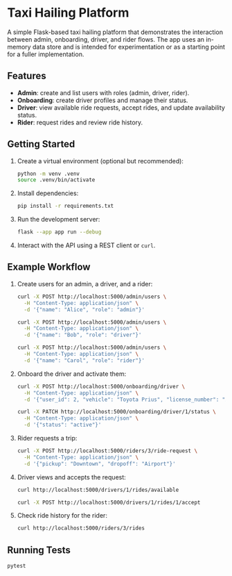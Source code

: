 # Taxi Hailing Platform

A simple Flask-based taxi hailing platform that demonstrates the interaction between admin, onboarding, driver, and rider flows. The app uses an in-memory data store and is intended for experimentation or as a starting point for a fuller implementation.

## Features

- **Admin**: create and list users with roles (admin, driver, rider).
- **Onboarding**: create driver profiles and manage their status.
- **Driver**: view available ride requests, accept rides, and update availability status.
- **Rider**: request rides and review ride history.

## Getting Started

1. Create a virtual environment (optional but recommended):

   ```bash
   python -m venv .venv
   source .venv/bin/activate
   ```

2. Install dependencies:

   ```bash
   pip install -r requirements.txt
   ```

3. Run the development server:

   ```bash
   flask --app app run --debug
   ```

4. Interact with the API using a REST client or `curl`.

## Example Workflow

1. Create users for an admin, a driver, and a rider:

   ```bash
   curl -X POST http://localhost:5000/admin/users \
     -H "Content-Type: application/json" \
     -d '{"name": "Alice", "role": "admin"}'

   curl -X POST http://localhost:5000/admin/users \
     -H "Content-Type: application/json" \
     -d '{"name": "Bob", "role": "driver"}'

   curl -X POST http://localhost:5000/admin/users \
     -H "Content-Type: application/json" \
     -d '{"name": "Carol", "role": "rider"}'
   ```

2. Onboard the driver and activate them:

   ```bash
   curl -X POST http://localhost:5000/onboarding/driver \
     -H "Content-Type: application/json" \
     -d '{"user_id": 2, "vehicle": "Toyota Prius", "license_number": "XYZ123"}'

   curl -X PATCH http://localhost:5000/onboarding/driver/1/status \
     -H "Content-Type: application/json" \
     -d '{"status": "active"}'
   ```

3. Rider requests a trip:

   ```bash
   curl -X POST http://localhost:5000/riders/3/ride-request \
     -H "Content-Type: application/json" \
     -d '{"pickup": "Downtown", "dropoff": "Airport"}'
   ```

4. Driver views and accepts the request:

   ```bash
   curl http://localhost:5000/drivers/1/rides/available

   curl -X POST http://localhost:5000/drivers/1/rides/1/accept
   ```

5. Check ride history for the rider:

   ```bash
   curl http://localhost:5000/riders/3/rides
   ```

## Running Tests

```bash
pytest
```
